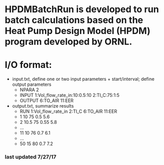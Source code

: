 # HPDMBatchRun is developed to run batch calculations based on the Heat Pump Design Model (HPDM) program developed by ORNL.

# I/O format:
* input.txt, define one or two input parameters + start/interval; define output parameters
	* NPARA	2
	* INPUT	1:Vol_flow_rate_in:10:0.5:10	2:TI_C:75:1:5
	* OUTPUT	6:TO_AIR	11:EER
* output.txt, summarize results
	* RUN	1:Vol_flow_rate_in	2:TI_C	6:TO_AIR	11:EER
	* 1	10	75	0.5	5.6
	* 2	10.5	75	0.55	5.8
	* ...
	* 11	10	76	0.7	6.1
	* ...
	* 50	15	80	0.7	7.2
		
		
### last updated 7/27/17